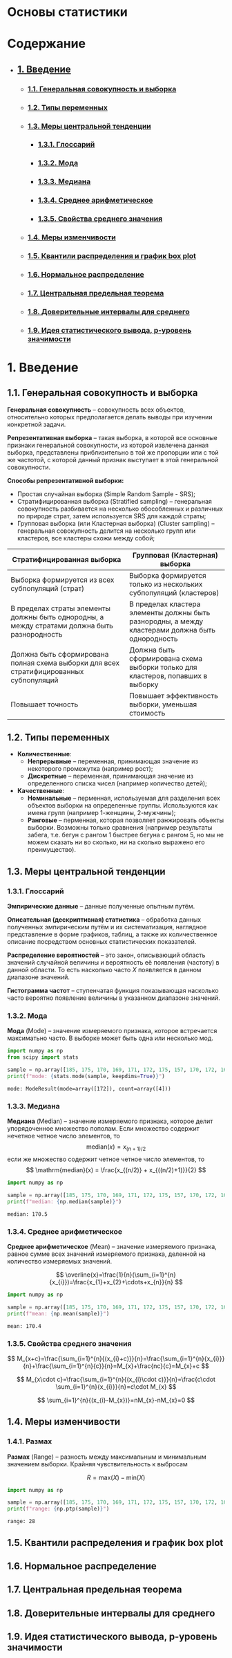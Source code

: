 # Основы статистики

# Содержание
- ## [1. Введение](#1-d0b2d0b2d0b5d0b4d0b5d0bdd0b8d0b5-1)
    - ### [1.1. Генеральная совокупность и выборка](#11-d0b3d0b5d0bdd0b5d180d0b0d0bbd18cd0bdd0b0d18f-d181d0bed0b2d0bed0bad183d0bfd0bdd0bed181d182d18c-d0b8-d0b2d18bd0b1d0bed180d0bad0b0-1)
    - ### [1.2. Типы переменных](#12-d182d0b8d0bfd18b-d0bfd0b5d180d0b5d0bcd0b5d0bdd0bdd18bd185-1)
    - ### [1.3. Меры центральной тенденции](#13-d0bcd0b5d180d18b-d186d0b5d0bdd182d180d0b0d0bbd18cd0bdd0bed0b9-d182d0b5d0bdd0b4d0b5d0bdd186d0b8d0b8-1)
        - ### [1.3.1. Глоссарий](#131-d0b3d0bbd0bed181d181d0b0d180d0b8d0b9-1)
        - ### [1.3.2. Мода](#132-d0bcd0bed0b4d0b0-1)
        - ### [1.3.3. Медиана](#133-d0bcd0b5d0b4d0b8d0b0d0bdd0b0-1)
        - ### [1.3.4. Среднее арифметическое](#134-d181d180d0b5d0b4d0bdd0b5d0b5-d0b0d180d0b8d184d0bcd0b5d182d0b8d187d0b5d181d0bad0bed0b5-1)
        - ### [1.3.5. Свойства среднего значения](#135-d181d0b2d0bed0b9d181d182d0b2d0b0-d181d180d0b5d0b4d0bdd0b5d0b3d0be-d0b7d0bdd0b0d187d0b5d0bdd0b8d18f-1)
    - ### [1.4. Меры изменчивости](#14-d0bcd0b5d180d18b-d0b8d0b7d0bcd0b5d0bdd187d0b8d0b2d0bed181d182d0b8-1)
    - ### [1.5. Квантили распределения и график box plot](#15-d0bad0b2d0b0d0bdd182d0b8d0bbd0b8-d180d0b0d181d0bfd180d0b5d0b4d0b5d0bbd0b5d0bdd0b8d18f-d0b8-d0b3d180d0b0d184d0b8d0ba-box-plot-1)
    - ### [1.6. Нормальное распределение](#16-d0bdd0bed180d0bcd0b0d0bbd18cd0bdd0bed0b5-d180d0b0d181d0bfd180d0b5d0b4d0b5d0bbd0b5d0bdd0b8d0b5-1)
    - ### [1.7. Центральная предельная теорема](#17-d186d0b5d0bdd182d180d0b0d0bbd18cd0bdd0b0d18f-d0bfd180d0b5d0b4d0b5d0bbd18cd0bdd0b0d18f-d182d0b5d0bed180d0b5d0bcd0b0-1)
    - ### [1.8. Доверительные интервалы для среднего](#18-d0b4d0bed0b2d0b5d180d0b8d182d0b5d0bbd18cd0bdd18bd0b5-d0b8d0bdd182d0b5d180d0b2d0b0d0bbd18b-d0b4d0bbd18f-d181d180d0b5d0b4d0bdd0b5d0b3d0be-1)
    - ### [1.9. Идея статистического вывода, p-уровень значимости](#19-d0b8d0b4d0b5d18f-d181d182d0b0d182d0b8d181d182d0b8d187d0b5d181d0bad0bed0b3d0be-d0b2d18bd0b2d0bed0b4d0b0-p-d183d180d0bed0b2d0b5d0bdd18c-d0b7d0bdd0b0d187d0b8d0bcd0bed181d182d0b8-1)

# 1. Введение

## 1.1. Генеральная совокупность и выборка

**Генеральная совокупность** – совокупность всех объектов, относительно которых предполагается делать выводы при изучении конкретной задачи.

**Репрезентативная выборка** – такая выборка, в которой все основные признаки генеральной совокупности, из которой извлечена данная выборка, представлены приблизительно в той же пропорции или с той же частотой, с которой данный признак выступает в этой генеральной совокупности.

**Способы репрезентативной выборки:**
- Простая случайная выборка (Simple Random Sample - SRS);
- Стратифицированная выборка (Stratified sampling) – генеральная совокупность разбивается на несколько обособленных и различных по природе страт, затем используется SRS для каждой страты;
- Групповая выборка (или Кластерная выборка) (Cluster sampling) – генеральная совокупность делится на несколько групп или кластеров, все кластеры схожи между собой;

| Стратифицированная выборка                                                                   | Групповая (Кластерная) выборка                                                                   |
|----------------------------------------------------------------------------------------------|--------------------------------------------------------------------------------------------------|
| Выборка формируется из всех субпопуляций (страт)                                             | Выборка формируется только из нескольких субпопуляций (кластеров)                                |
| В пределах страты элементы должны быть однородны, а между стратами должна быть разнородность | В пределах кластера элементы должны быть разнородны, а между кластерами должна быть однородность |
| Должна быть сформирована полная схема выборки для всех стратифицированных субпопуляций       | Должна быть сформирована схема выборки только для кластеров, попавших в выборку                  |
| Повышает точность                                                                            | Повышает эффективность выборки, уменьшая стоимость                                               |

## 1.2. Типы переменных

- **Количественные**:
    - **Непрерывные** – переменная, принимающая значение из некоторого промежутка (например рост);
    - **Дискретные** – переменная, принимающая значение из определенного списка чисел (например количество детей);
- **Качественные**:
    - **Номинальные** – перменная, используемая для разделения всех объектов выборки на определенные группы. Используются как имена групп (например 1-женщины, 2-мужчины);
    - **Ранговые** – перменная, которая позволяет ранжировать объекты выборки. Возможны только сравнения (например результаты забега, т.е. бегун с рангом 1 быстрее бегуна с рангом 5, но мы не можем сказать ни во сколько, ни на сколько выражено его преимущество).

## 1.3. Меры центральной тенденции

### 1.3.1. Глоссарий

**Эмпирические данные** – данные полученные опытным путём.

**Описательная (дескриптивная) статистика** – обработка данных полученных эмпирическим путём и их систематизация, наглядное представление в форме графиков, таблиц, а также их количественное описание посредством основных статистических показателей.

**Распределение вероятностей** – это закон, описывающий область значений случайной величины и вероятность её появления (частоту) в данной области. То есть насколько часто $X$ появляется в данном диапазоне значений.

**Гистограмма частот** – ступенчатая функция показывающая насколько часто вероятно появление величины в указанном диапазоне значений.

### 1.3.2. Мода

**Мода** (Mode) – значение измеряемого признака, которое встречается максиматьно часто. В выборке может быть одна или несколько мод.

```python
import numpy as np
from scipy import stats

sample = np.array([185, 175, 170, 169, 171, 172, 175, 157, 170, 172, 167, 173, 168, 167, 166, 167, 169, 172, 177, 178, 165, 161, 179, 159, 164, 178, 172, 170, 173, 171])
print(f"mode: {stats.mode(sample, keepdims=True)}")
```
```
mode: ModeResult(mode=array([172]), count=array([4]))
```

### 1.3.3. Медиана

**Медиана** (Median) – значение измеряемого признака, которое делит упорядоченное множество пополам. Если множество содержит нечетное четное число элементов, то
$$ \mathrm{median}(x) = x_{(n+1)/2} $$
если же множество содержит четное четное число элементов, то
$$ \mathrm{median}(x) = \frac{x_{(n/2)} + x_{((n/2)+1)}}{2} $$

```python
import numpy as np

sample = np.array([185, 175, 170, 169, 171, 172, 175, 157, 170, 172, 167, 173, 168, 167, 166, 167, 169, 172, 177, 178, 165, 161, 179, 159, 164, 178, 172, 170, 173, 171])
print(f"median: {np.median(sample)}")
```
```
median: 170.5
```

### 1.3.4. Среднее арифметическое

**Среднее арифметическое** (Mean) – значение измеряемого признака, равное сумме всех значений измеряемого признака, деленной на количество измеряемых значений.

$$ \overline{x}=\frac{1}{n}(\sum_{i=1}^{n}{x_{i}})=\frac{x_{1}+x_{2}+\cdots+x_{n}}{n}  $$

```python
import numpy as np

sample = np.array([185, 175, 170, 169, 171, 172, 175, 157, 170, 172, 167, 173, 168, 167, 166, 167, 169, 172, 177, 178, 165, 161, 179, 159, 164, 178, 172, 170, 173, 171])
print(f"mean: {np.mean(sample)}")
```
```
mean: 170.4
```

### 1.3.5. Свойства среднего значения

$$ M_{x+c}=\frac{\sum_{i=1}^{n}{(x_{i}+c)}}{n}=\frac{\sum_{i=1}^{n}{x_{i}}}{n}+\frac{\sum_{i=1}^{n}{c}}{n}=M_{x}+\frac{nc}{c}=M_{x}+c  $$

$$ M_{x\cdot c}=\frac{\sum_{i=1}^{n}{(x_{i}\cdot c)}}{n}=\frac{c\cdot \sum_{i=1}^{n}{x_{i}}}{n}=c\cdot M_{x} $$

$$ \sum_{i=1}^{n}{(x_{i}-M_{x})}=nM_{x}-nM_{x}=0 $$

## 1.4. Меры изменчивости

### 1.4.1. Размах

**Размах** (Range) – разность между максимальным и минимальным значением выборки. Крайняя чувствительность к выбросам

$$ R=\mathrm{max}(X)-\mathrm{min}(X) $$

```python
import numpy as np

sample = np.array([185, 175, 170, 169, 171, 172, 175, 157, 170, 172, 167, 173, 168, 167, 166, 167, 169, 172, 177, 178, 165, 161, 179, 159, 164, 178, 172, 170, 173, 171])
print(f"range: {np.ptp(sample)}")
```
```
range: 28
```

## 1.5. Квантили распределения и график box plot

## 1.6. Нормальное распределение

## 1.7. Центральная предельная теорема

## 1.8. Доверительные интервалы для среднего

## 1.9. Идея статистического вывода, p-уровень значимости